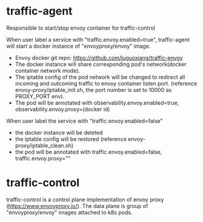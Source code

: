 # traffic-agent
Responsible to start/stop envoy container for traffic-control

When user label a service with "traffic.envoy.enabled=true", traffic-agent will start a docker instance of "envoyproxy/envoy" image. 

* Envoy docker git repo: https://github.com/luguoxiang/traffic-envoy
* The docker instance will share corresponding pod's network(docker container network mode).
* The iptable config of the pod network will be changed to redirect all incoming and outcoming traffic to envoy container listen port.
(reference envoy-proxy/iptable_init.sh, the port number is set to 10000 as PROXY_PORT env).
* The pod will be annotated with observability.envoy.enabled=true, observability.envoy.proxy=(docker id)

When user label the service with "traffic.envoy.enabled=false"

* the docker instance will be deleted
* the iptable config will be restored (reference envoy-proxy/iptable_clean.sh)
* the pod will be annotated with traffic.envoy.enabled=false, traffic.envoy.proxy=""

# traffic-control
traffic-control is a control plane implementation of envoy proxy (https://www.envoyproxy.io/). The data plane is group of "envoyproxy/envoy" images attached to k8s pods.





